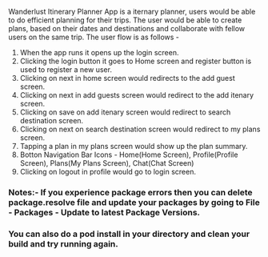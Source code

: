 Wanderlust Itinerary Planner App is a iternary planner, users would be able to do efficient planning for their trips. The user would be able to create plans, based on their dates and destinations and collaborate with fellow users on the same trip. The user flow is as follows -

1) When the app runs it opens up the login screen.
2) Clicking the login button it goes to Home screen and register button is used to register a new user.
3) Clicking on next in home screen would redirects to the add guest screen.
4) Clicking on next in add guests screen would redirect to the add itenary screen.
5)  Clicking on save on add itenary screen would redirect to search destination screen.
6)  Clicking on next on search destination screen would redirect to my plans screen.
7)  Tapping a plan in my plans screen would show up the plan summary.
8)  Botton Navigation Bar Icons - Home(Home Screen), Profile(Profile Screen), Plans(My Plans Screen), Chat(Chat Screen)
9)  Clicking on logout in profile would go to login screen.


### Notes:- If you experience package errors then you can delete package.resolve file and update your packages by going to File - Packages - Update to latest Package Versions.
### You can also do a pod install in your directory and clean your build and try running again.
